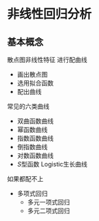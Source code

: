 # 非线性回归分析


## 基本概念

散点图非线性特征 进行配曲线
+ 画出散点图
+ 选用拟合函数
+ 配出曲线

常见的六类曲线
+ 双曲函数曲线
+ 幂函数曲线
+ 指数函数曲线
+ 倒指数曲线
+ 对数函数曲线
+ $S$型函数 Logistic生长曲线

如果都配不上
+ 多项式回归
	+ 多元一项式回归
	+ 多元二项式回归



















